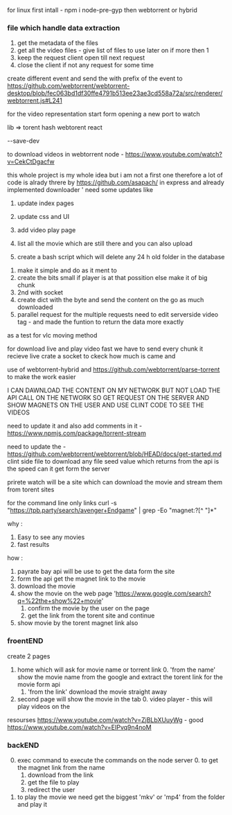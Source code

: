 for linux 
first intall - npm i node-pre-gyp
then webtorrent or hybrid 

### file which handle data extraction
1. get the metadata of the files 
2. get all the video files - give list of files to use later on if more then 1
3. keep the request client open till next request
4. close the client if not any request for some time 

create different event and send the with prefix of the event to 
https://github.com/webtorrent/webtorrent-desktop/blob/fec063bd1df30ffe4791b513ee23ae3cd558a72a/src/renderer/webtorrent.js#L241 


for the video representation start form opening a new port to watch

lib => torent hash 
webtorent 
react 

--save-dev

to download videos in webtorrent node - https://www.youtube.com/watch?v=CekCtDgacfw 


this whole project is my whole idea 
but i am not a first one 
therefore a lot of code is alrady threre by 
https://github.com/asapach/
in express and already implemented downloader '
need some updates like
1. update index pages 
2. update css and UI 
3. add video play page 
4. list all the movie which are still there and you can also upload 

5. create a bash script which will delete any 24 h old folder in the database 


<!-- to download and play at the same time -->
1. make it simple and do as it ment to
2. create the bits small if player is at that possition else make it of big chunk 
3. 2nd with socket
4. create dict with the byte and send the content on the go as much downloaded 
5. parallel request for the multiple requests 
    need to edit serverside video tag -
    and made the funtion to return the data more exactly


as a test for vlc moving method

for download live and play video fast we have to send every chunk it recieve live
crate a socket to ckeck how much is came and  



use of webtorrent-hybrid and https://github.com/webtorrent/parse-torrent to make the work easier


I CAN DAWNLOAD THE CONTENT ON MY NETWORK BUT NOT LOAD THE API CALL ON THE NETWORK
SO GET REQUEST ON THE SERVER AND SHOW MAGNETS ON THE USER AND USE CLINT CODE TO SEE THE VIDEOS

need to update it and also add comments in it - https://www.npmjs.com/package/torrent-stream


need to update the - https://github.com/webtorrent/webtorrent/blob/HEAD/docs/get-started.md  clint side file to download any file
seed value which returns from the api is the speed can it get form the server 
 

prirete watch will be a site
which can download the movie and stream them from torent sites

for the command line only links 
 curl -s "https://tpb.party/search/avenger+Endgame" | grep -Eo "magnet:\?[^ \"]*"  

why :
1. Easy to see any movies
2. fast results 

how :
1. payrate bay api will be use to get the data form the site 
2. form the api get the magnet link to the movie 
3. download the movie
4. show the movie on the web page 'https://www.google.com/search?q=%22the+show%22+movie'
    1. confirm the movie by the user on the page
    2. get the link from the torent site and continue
5. show movie by the torent magnet link also 


### froentEND
create 2 pages
1. home which will ask for movie name or torrent link
    0. 'from the name' show the movie name from the google and extract the torent link for the movie form api
    1. 'from the link' download the movie straight away
2. second page will show the movie in the tab
    0. video player - this will play videos on the

resourses
https://www.youtube.com/watch?v=ZjBLbXUuyWg - good
https://www.youtube.com/watch?v=EIPvq9n4noM


### backEND
0. exec command to execute the commands on the node server
    0. to get the magnet link from the name
    1. download from the link
    2. get the file to play 
    3. redirect the user
1. to play the movie we need get the biggest 'mkv' or 'mp4' from the folder and play it  
